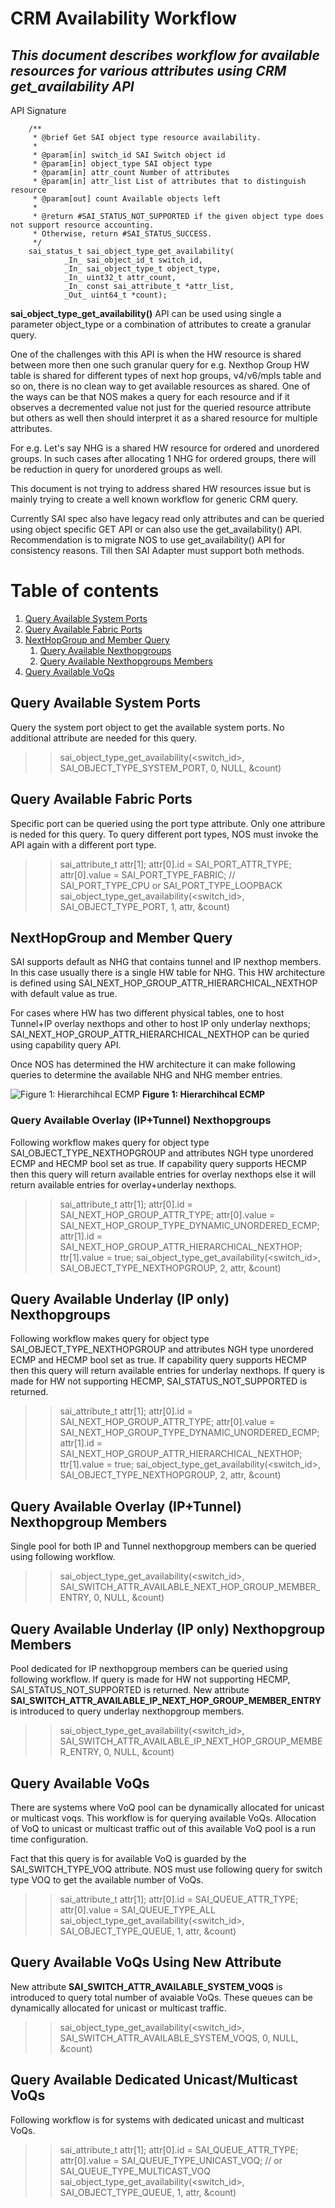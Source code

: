 # CRM Availability Workflow
## _This document describes workflow for available resources for various attributes using CRM get_availability API_

API Signature
```
    /**
     * @brief Get SAI object type resource availability.
     *
     * @param[in] switch_id SAI Switch object id
     * @param[in] object_type SAI object type
     * @param[in] attr_count Number of attributes
     * @param[in] attr_list List of attributes that to distinguish resource
     * @param[out] count Available objects left
     *
     * @return #SAI_STATUS_NOT_SUPPORTED if the given object type does not support resource accounting.
     * Otherwise, return #SAI_STATUS_SUCCESS.
     */
    sai_status_t sai_object_type_get_availability(
            _In_ sai_object_id_t switch_id,
            _In_ sai_object_type_t object_type,
            _In_ uint32_t attr_count,
            _In_ const sai_attribute_t *attr_list,
            _Out_ uint64_t *count);
```
__sai_object_type_get_availability()__ API can be used using single a parameter object_type or a combination of attributes to create a granular query.

One of the challenges with this API is when the HW resource is shared between more then one such granular query for e.g. Nexthop Group HW table is shared for different types of next hop groups, v4/v6/mpls table and so on, there is no clean way to get available resources as shared. One of the ways can be that NOS makes a query for each resource and if it observes a decremented value not just for the queried resource attribute but others as well then should interpret it as a shared resource for multiple attributes. 

For e.g. Let's say NHG is a shared HW resource for ordered and unordered groups. In such cases after allocating 1 NHG for ordered groups, there will be reduction in query for unordered groups as well.

This document is not trying to address shared HW resources issue but is mainly trying to create a well known workflow for generic CRM query.

Currently SAI spec also have legacy read only attributes and can be queried using object specific GET API or can also use the get_availability() API. Recommendation is to migrate NOS to use get_availability() API for consistency reasons. Till then SAI Adapter must support both methods.

# Table of contents
1. [Query Available System Ports](#introduction)
2. [Query Available Fabric Ports](#introduction1)
3. [NextHopGroup and Member Query](#introduction2)
   1. [Query Available Nexthopgroups](#sub-introduction1)
   2. [Query Available Nexthopgroups Members](#sub-introduction2)
4. [Query Available VoQs](#introduction3)

## Query Available System Ports <a name="introduction"></a>
Query the system port object to get the available system ports. No additional attribute are needed for this query.

>> sai_object_type_get_availability(<switch_id>, SAI_OBJECT_TYPE_SYSTEM_PORT, 0, NULL, &count)

## Query Available Fabric Ports <a name="introduction1"></a>
Specific port can be queried using the port type attribute. Only one attribure is neded for this query. To query different port types, NOS must invoke the API again with a different port type.

>> sai_attribute_t attr[1];
>> attr[0].id = SAI_PORT_ATTR_TYPE;
>> attr[0].value = SAI_PORT_TYPE_FABRIC; // SAI_PORT_TYPE_CPU or SAI_PORT_TYPE_LOOPBACK
>> sai_object_type_get_availability(<switch_id>, SAI_OBJECT_TYPE_PORT, 1, attr, &count)

## NextHopGroup and Member Query <a name="introduction2"></a>
SAI supports default as NHG that contains tunnel and IP nexthop members. In this case usually there is a single HW table for NHG. This HW architecture is defined using SAI_NEXT_HOP_GROUP_ATTR_HIERARCHICAL_NEXTHOP with default value as true.

For cases where HW has two different physical tables, one to host Tunnel+IP overlay nexthops and other to host IP only underlay nexthops; SAI_NEXT_HOP_GROUP_ATTR_HIERARCHICAL_NEXTHOP can be quried using capability query API.

Once NOS has determined the HW architecture it can make following queries to determine the available NHG and NHG member entries.

![](../figures/HECMP.png "Figure 1: Hierarchihcal ECMP")
__Figure 1: Hierarchihcal ECMP__


### Query Available Overlay (IP+Tunnel) Nexthopgroups <a name="sub-introduction1"></a>
Following workflow makes query for object type SAI_OBJECT_TYPE_NEXTHOPGROUP and attributes NGH type unordered ECMP and HECMP bool set as true. If capability query supports HECMP then this query will return available entries for overlay nexthops else it will return available entries for overlay+underlay nexthops.

>> sai_attribute_t attr[1];
>> attr[0].id = SAI_NEXT_HOP_GROUP_ATTR_TYPE;
>> attr[0].value = SAI_NEXT_HOP_GROUP_TYPE_DYNAMIC_UNORDERED_ECMP;
>> attr[1].id = SAI_NEXT_HOP_GROUP_ATTR_HIERARCHICAL_NEXTHOP;
>> ttr[1].value = true;
>> sai_object_type_get_availability(<switch_id>, SAI_OBJECT_TYPE_NEXTHOPGROUP, 2, attr, &count)

## Query Available Underlay (IP only) Nexthopgroups
Following workflow makes query for object type SAI_OBJECT_TYPE_NEXTHOPGROUP and attributes NGH type unordered ECMP and HECMP bool set as true. If capability query supports HECMP then this query will return available entries for underlay nexthops. If query is made for HW not supporting HECMP, SAI_STATUS_NOT_SUPPORTED is returned.

>> sai_attribute_t attr[1];
>> attr[0].id = SAI_NEXT_HOP_GROUP_ATTR_TYPE;
>> attr[0].value = SAI_NEXT_HOP_GROUP_TYPE_DYNAMIC_UNORDERED_ECMP;
>> attr[1].id = SAI_NEXT_HOP_GROUP_ATTR_HIERARCHICAL_NEXTHOP;
>> ttr[1].value = true;
>> sai_object_type_get_availability(<switch_id>, SAI_OBJECT_TYPE_NEXTHOPGROUP, 2, attr, &count)

## Query Available Overlay (IP+Tunnel) Nexthopgroup Members <a name="sub-introduction2"></a>
Single pool for both IP and Tunnel nexthopgroup members can be queried using following workflow.

>> sai_object_type_get_availability(<switch_id>, SAI_SWITCH_ATTR_AVAILABLE_NEXT_HOP_GROUP_MEMBER_ENTRY, 0, NULL, &count)

## Query Available Underlay (IP only) Nexthopgroup Members
Pool dedicated for IP nexthopgroup members can be queried using following workflow. If query is made for HW not supporting HECMP, SAI_STATUS_NOT_SUPPORTED is returned.
New attribute **SAI_SWITCH_ATTR_AVAILABLE_IP_NEXT_HOP_GROUP_MEMBER_ENTRY**  is introduced to query underlay nexthopgroup members.

>> sai_object_type_get_availability(<switch_id>, SAI_SWITCH_ATTR_AVAILABLE_IP_NEXT_HOP_GROUP_MEMBER_ENTRY, 0, NULL, &count)


## Query Available VoQs <a name="introduction3"></a>
There are systems where VoQ pool can be dynamically allocated for unicast or multicast voqs. This workflow is for  querying available VoQs. Allocation of VoQ to unicast or multicast traffic out of this available VoQ pool is a run time configuration. 

Fact that this query is for available VoQ is guarded by the SAI_SWITCH_TYPE_VOQ attribute. NOS must use following query for switch type VOQ to get the available number of VoQs.

>> sai_attribute_t attr[1];
>> attr[0].id = SAI_QUEUE_ATTR_TYPE;
>> attr[0].value = SAI_QUEUE_TYPE_ALL
>> sai_object_type_get_availability(<switch_id>, SAI_OBJECT_TYPE_QUEUE, 1, attr, &count)

## Query Available VoQs Using New Attribute 
New attribute **SAI_SWITCH_ATTR_AVAILABLE_SYSTEM_VOQS** is introduced to query total number of avaiable VoQs. These queues can be dynamically allocated for unicast or multicast traffic.
>> sai_object_type_get_availability(<switch_id>, SAI_SWITCH_ATTR_AVAILABLE_SYSTEM_VOQS, 0, NULL, &count)

## Query Available Dedicated Unicast/Multicast VoQs
Following workflow is for systems with dedicated unicast and multicast VoQs.
>> sai_attribute_t attr[1];
>> attr[0].id = SAI_QUEUE_ATTR_TYPE;
>> attr[0].value = SAI_QUEUE_TYPE_UNICAST_VOQ; // or SAI_QUEUE_TYPE_MULTICAST_VOQ
>> sai_object_type_get_availability(<switch_id>, SAI_OBJECT_TYPE_QUEUE, 1, attr, &count)
